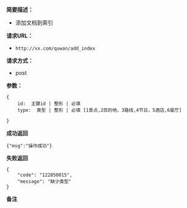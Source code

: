  
**简要描述：** 

- 添加文档到索引

**请求URL：** 
- ` http://xx.com/quwan/add_index `
  
**请求方式：**
- post

**参数：** 
```
{
    id:  主键id | 整形 | 必填
    type:  类型 | 整形 | 必填 [1景点,2目的地，3路线,4节日，5酒店,6餐厅]
   
} 

```




 **成功返回**
```
{"msg":"操作成功"}
```

 **失败返回** 

```
{
    "code": "122850015",
    "message": "缺少类型"
}

```

 **备注** 
```

```
